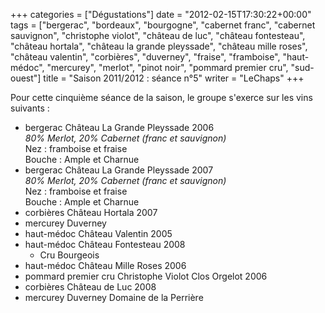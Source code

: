 +++
categories = ["Dégustations"]
date = "2012-02-15T17:30:22+00:00"
tags = ["bergerac", "bordeaux", "bourgogne", "cabernet franc", "cabernet sauvignon", "christophe violot", "château de luc", "château fontesteau", "château hortala", "château la grande pleyssade", "château mille roses", "château valentin", "corbières", "duverney", "fraise", "framboise", "haut-médoc", "mercurey", "merlot", "pinot noir", "pommard premier cru", "sud-ouest"] 
title = "Saison 2011/2012 : séance n°5"
writer = "LeChaps"
+++

Pour cette cinquième séance de la saison, le groupe s'exerce sur les vins suivants :

* bergerac Château La Grande Pleyssade 2006  
_80% Merlot, 20% Cabernet (franc et sauvignon)_  
Nez : framboise et fraise  
Bouche : Ample et Charnue
* bergerac Château La Grande Pleyssade 2007  
_80% Merlot, 20% Cabernet (franc et sauvignon)_  
Nez : framboise et fraise  
Bouche : Ample et Charnue
* corbières Château Hortala 2007
* mercurey Duverney
* haut-médoc Château Valentin 2005
* haut-médoc Château Fontesteau 2008
  * Cru Bourgeois
* haut-médoc Château Mille Roses 2006
* pommard premier cru Christophe Violot Clos Orgelot 2006
* corbières Château de Luc 2008
* mercurey Duverney Domaine de la Perrière
